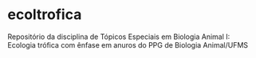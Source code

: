 # ecoltrofica
Repositório da disciplina de Tópicos Especiais em Biologia Animal I: Ecologia trófica com ênfase em anuros do PPG de Biologia Animal/UFMS
